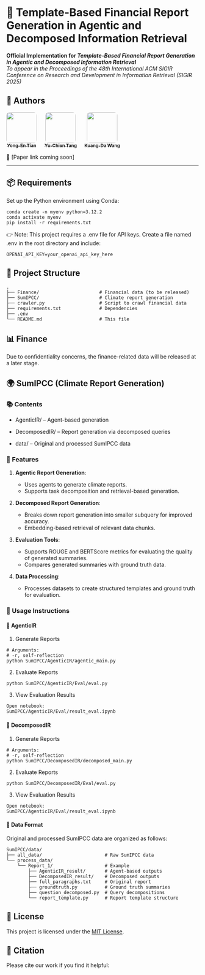 # 📄 Template-Based Financial Report Generation in Agentic and Decomposed Information Retrieval

**Official Implementation for _Template-Based Financial Report Generation in Agentic and Decomposed Information Retrieval_**  
_To appear in the Proceedings of the 48th International ACM SIGIR Conference on Research and Development in Information Retrieval (SIGIR 2025)_

## 👤 Authors

<div align="center" style="display: flex; justify-content: left; flex-wrap: wrap; gap: 20px;">

<div style="text-align: center;">
  <a href="https://github.com/bryant-nn">
    <img src="https://github.com/bryant-nn.png" width="80px" style="border-radius: 8px;"><br>
    <sub><b>Yong-En Tian</b></sub>
  </a>
</div>

<div style="text-align: center;">
  <a href="https://github.com/tommytyc">
    <img src="https://github.com/tommytyc.png" width="80px" style="border-radius: 8px;"><br>
    <sub><b>Yu-Chien Tang</b></sub>
  </a>
</div>

<div style="text-align: center;">
  <a href="https://github.com/KuangDW">
    <img src="https://github.com/KuangDW.png" width="80px" style="border-radius: 8px;"><br>
    <sub><b>Kuang-Da Wang</b></sub>
  </a>
</div>

</div>


📎 [Paper link coming soon]




---


## 📦 Requirements
Set up the Python environment using Conda:
```
conda create -n myenv python=3.12.2
conda activate myenv
pip install -r requirements.txt
```
👉 Note: This project requires a .env file for API keys.
Create a file named .env in the root directory and include:
```
OPENAI_API_KEY=your_openai_api_key_here
```

## 📁 Project Structure
```
.
├── Finance/                      # Financial data (to be released)
├── SumIPCC/                      # Climate report generation
├── crawler.py                    # Script to crawl financial data
├── requirements.txt              # Dependencies
├── .env
└── README.md                     # This file         
```

## 📊 Finance
Due to confidentiality concerns, the finance-related data will be released at a later stage.

## 🌍 SumIPCC (Climate Report Generation)
### 📚 Contents
- AgenticIR/ – Agent-based generation

- DecomposedIR/ – Report generation via decomposed queries

- data/ – Original and processed SumIPCC data

### 🔧 Features
1. **Agentic Report Generation**:
   - Uses agents to generate climate reports.
   - Supports task decomposition and retrieval-based generation.

2. **Decomposed Report Generation**:
   - Breaks down report generation into smaller subquery for improved accuracy.
   - Embedding-based retrieval of relevant data chunks.

3. **Evaluation Tools**:
   - Supports ROUGE and BERTScore metrics for evaluating the quality of generated summaries.
   - Compares generated summaries with ground truth data.

4. **Data Processing**:
   - Processes datasets to create structured templates and ground truth for evaluation.

### 🚀 Usage Instructions
#### 🧠 AgenticIR
1. Generate Reports
```
# Arguments:
# -r, self-reflection
python SumIPCC/AgenticIR/agentic_main.py
```
2. Evaluate Reports
```
python SumIPCC/AgenticIR/Eval/eval.py
```
3. View Evaluation Results
```
Open notebook:
SumIPCC/AgenticIR/Eval/result_eval.ipynb
```

#### 🧩 DecomposedIR
1. Generate Reports
```
# Arguments:
# -r, self-reflection
python SumIPCC/DecomposedIR/decomposed_main.py
```
2. Evaluate Reports
```
python SumIPCC/DecomposedIR/Eval/eval.py
```
3. View Evaluation Results
```
Open notebook:
SumIPCC/AgenticIR/Eval/result_eval.ipynb
```

#### 📂 Data Format
Original and processed SumIPCC data are organized as follows:
```
SumIPCC/data/
├── all_data/                       # Raw SumIPCC data
└── process_data/
    └── Report_1/                   # Example
        ├── AgenticIR_result/       # Agent-based outputs
        ├── DecomposedIR_result/    # Decomposed outputs
        ├── full_paragraphs.txt     # Original report
        ├── groundtruth.py          # Ground truth summaries
        ├── question_decomposed.py  # Query decompositions
        └── report_template.py      # Report template structure

```

## 📝 License

This project is licensed under the [MIT License](./LICENSE).


## 📄 Citation
Please cite our work if you find it helpful:
<!-- ```
@inproceedings{,
  title     = {Template-Based Financial Report Generation in Agentic and Decomposed Information Retrieval},
  author    = {Yong-En Tian and Yu-Chien Tang and Kuang-Da Wang and An-Zi Yenand Wen-Chih Peng},
  booktitle = {Proceedings of the 48th International ACM SIGIR Conference on Research and Development in Information Retrieval},
  year      = {2025}
}

``` -->